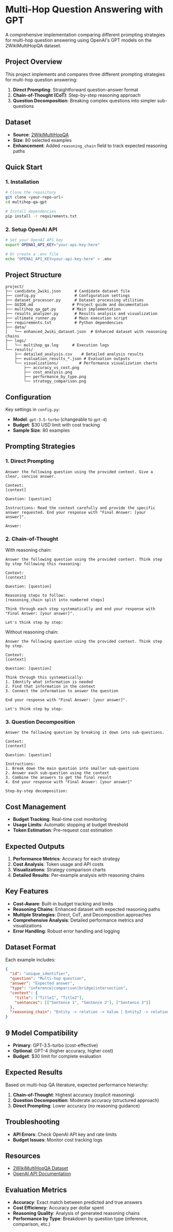 # Multi-Hop Question Answering with GPT

A comprehensive implementation comparing different prompting strategies for multi-hop question answering using OpenAI's GPT models on the 2WikiMultiHopQA dataset.

## Project Overview

This project implements and compares three different prompting strategies for multi-hop question answering:

1. **Direct Prompting**: Straightforward question-answer format
2. **Chain-of-Thought (CoT)**: Step-by-step reasoning approach
3. **Question Decomposition**: Breaking complex questions into simpler sub-questions

## Dataset

- **Source**: [2WikiMultiHopQA](https://huggingface.co/datasets/framolfese/2WikiMultiHopQA)
- **Size**: 80 selected examples
- **Enhancement**: Added `reasoning_chain` field to track expected reasoning paths

## Quick Start

### 1. Installation

```bash
# Clone the repository
git clone <your-repo-url>
cd multihop-qa-gpt

# Install dependencies
pip install -r requirements.txt
```

### 2. Setup OpenAI API

```bash
# Set your OpenAI API key
export OPENAI_API_KEY="your-api-key-here"

# Or create a .env file
echo "OPENAI_API_KEY=your-api-key-here" > .env
```

## Project Structure

```
project/
├── candidate_2wiki.json      # Candidate dataset file
├── config.py                 # Configuration settings
├── dataset_processor.py      # Dataset processing utilities
├── GUIDE.md                 # Project guide and documentation
├── multihop_qa_gpt.py       # Main implementation
├── results_analyzer.py       # Results analysis and visualization
├── ultimate_runner.py        # Main execution script
├── requirements.txt          # Python dependencies
├── data/
│   └── enhanced_2wiki_dataset.json  # Enhanced dataset with reasoning chains
├── logs/
│   └── multihop_qa.log      # Execution logs
└── results/
    ├── detailed_analysis.csv    # Detailed analysis results
    ├── evaluation_results_*.json # Evaluation outputs
    └── visualizations/         # Performance visualization charts
        ├── accuracy_vs_cost.png
        ├── cost_analysis.png
        ├── performance_by_type.png
        └── strategy_comparison.png
```

## Configuration

Key settings in `config.py`:

- **Model**: `gpt-3.5-turbo` (changeable to `gpt-4`)
- **Budget**: $30 USD limit with cost tracking
- **Sample Size**: 80 examples

## Prompting Strategies

### 1. Direct Prompting

```
Answer the following question using the provided context. Give a clear, concise answer.

Context:
[context]

Question: [question]

Instructions: Read the context carefully and provide the specific answer requested. End your response with "Final Answer: [your answer]".

Answer:
```

### 2. Chain-of-Thought

With reasoning chain:

```
Answer the following question using the provided context. Think step by step following this reasoning:

Context:
[context]

Question: [question]

Reasoning steps to follow:
[reasoning_chain split into numbered steps]

Think through each step systematically and end your response with "Final Answer: [your answer]".

Let's think step by step:
```

Without reasoning chain:

```
Answer the following question using the provided context. Think step by step.

Context:
[context]

Question: [question]

Think through this systematically:
1. Identify what information is needed
2. Find that information in the context
3. Connect the information to answer the question

End your response with "Final Answer: [your answer]".

Let's think step by step:
```

### 3. Question Decomposition

```
Answer the following question by breaking it down into sub-questions.

Context:
[context]

Question: [question]

Instructions:
1. Break down the main question into smaller sub-questions
2. Answer each sub-question using the context
3. Combine the answers to get the final result
4. End your response with "Final Answer: [your answer]"

Step-by-step decomposition:
```

## Cost Management

- **Budget Tracking**: Real-time cost monitoring
- **Usage Limits**: Automatic stopping at budget threshold
- **Token Estimation**: Pre-request cost estimation

## Expected Outputs

1. **Performance Metrics**: Accuracy for each strategy
2. **Cost Analysis**: Token usage and API costs
3. **Visualizations**: Strategy comparison charts
4. **Detailed Results**: Per-example analysis with reasoning chains

## Key Features

- **Cost-Aware**: Built-in budget tracking and limits
- **Reasoning Chains**: Enhanced dataset with expected reasoning paths
- **Multiple Strategies**: Direct, CoT, and Decomposition approaches
- **Comprehensive Analysis**: Detailed performance metrics and visualizations
- **Error Handling**: Robust error handling and logging

## Dataset Format

Each example includes:

```json
{
  "id": "unique_identifier",
  "question": "Multi-hop question",
  "answer": "Expected answer",
  "type": "inference|comparison|bridge|intersection",
  "context": {
    "title": ["Title1", "Title2"],
    "sentences": [["Sentence 1", "Sentence 2"], ["Sentence 3"]]
  },
  "reasoning_chain": "Entity -> relation -> Value | Entity2 -> relation2 -> Value2"
}
```

## 9 Model Compatibility

- **Primary**: GPT-3.5-turbo (cost-effective)
- **Optional**: GPT-4 (higher accuracy, higher cost)
- **Budget**: $30 limit for complete evaluation

## Expected Results

Based on multi-hop QA literature, expected performance hierarchy:

1. **Chain-of-Thought**: Highest accuracy (explicit reasoning)
2. **Question Decomposition**: Moderate accuracy (structured approach)
3. **Direct Prompting**: Lower accuracy (no reasoning guidance)

## Troubleshooting

- **API Errors**: Check OpenAI API key and rate limits
- **Budget Issues**: Monitor cost tracking logs

## Resources

- [2WikiMultiHopQA Dataset](https://huggingface.co/datasets/framolfese/2WikiMultiHopQA)
- [OpenAI API Documentation](https://platform.openai.com/docs)

## Evaluation Metrics

- **Accuracy**: Exact match between predicted and true answers
- **Cost Efficiency**: Accuracy per dollar spent
- **Reasoning Quality**: Analysis of generated reasoning chains
- **Performance by Type**: Breakdown by question type (inference, comparison, etc.)

